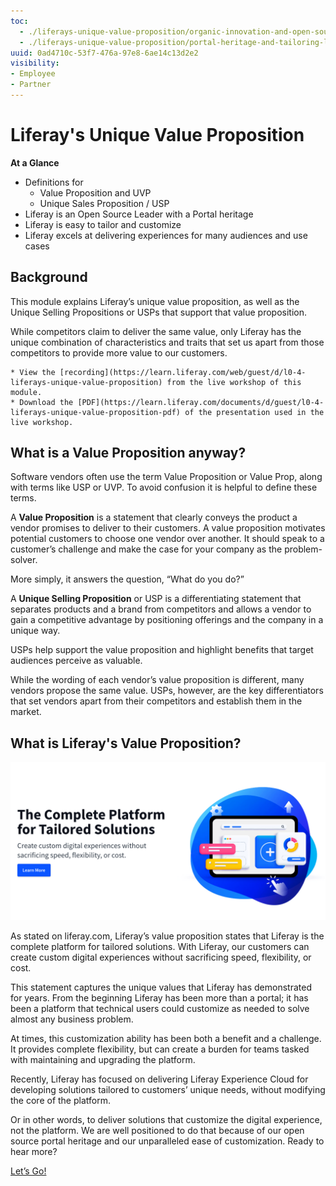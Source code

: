 ```yaml
---
toc:
  - ./liferays-unique-value-proposition/organic-innovation-and-open-source-leadership.md
  - ./liferays-unique-value-proposition/portal-heritage-and-tailoring-liferay.md
uuid: 0ad4710c-53f7-476a-97e8-6ae14c13d2e2
visibility: 
- Employee
- Partner
---
```


# Liferay's Unique Value Proposition

**At a Glance**

* Definitions for
  * Value Proposition and UVP
  * Unique Sales Proposition / USP
* Liferay is an Open Source Leader with a Portal heritage
* Liferay is easy to tailor and customize
* Liferay excels at delivering experiences for many audiences and use cases

## Background

This module explains Liferay’s unique value proposition, as well as the Unique Selling Propositions or USPs that support that value proposition.

While competitors claim to deliver the same value, only Liferay has the unique combination of characteristics and traits that set us apart from those competitors to provide more value to our customers.

```{note}
* View the [recording](https://learn.liferay.com/web/guest/d/l0-4-liferays-unique-value-proposition) from the live workshop of this module.
* Download the [PDF](https://learn.liferay.com/documents/d/guest/l0-4-liferays-unique-value-proposition-pdf) of the presentation used in the live workshop.
```

## What is a Value Proposition anyway?

Software vendors often use the term Value Proposition or Value Prop, along with terms like USP or UVP. To avoid confusion it is helpful to define these terms.

A **Value Proposition** is a statement that clearly conveys the product a vendor promises to deliver to their customers. A value proposition motivates potential customers to choose one vendor over another. It should speak to a customer’s challenge and make the case for your company as the problem-solver.

More simply, it answers the question, “What do you do?”

A **Unique Selling Proposition** or USP is a differentiating statement that separates products and a brand from competitors and allows a vendor to gain a competitive advantage by positioning offerings and the company in a unique way.

USPs help support the value proposition and highlight benefits that target audiences perceive as valuable.

While the wording of each vendor’s value proposition is different, many vendors propose the same value. USPs, however, are the key differentiators that set vendors apart from their competitors and establish them in the market.

## What is Liferay's Value Proposition?  

![Liferay provides a complete platform without sacrificing speed, flexibility, or cost.](./liferays-unique-value-proposition/images/01.png)

As stated on liferay.com, Liferay’s value proposition states that Liferay is the complete platform for tailored solutions. With Liferay, our customers can create custom digital experiences without sacrificing speed, flexibility, or cost.

This statement captures the unique values that Liferay has demonstrated for years. From the beginning Liferay has been more than a portal; it has been a platform that technical users could customize as needed to solve almost any business problem.

At times, this customization ability has been both a benefit and a challenge. It provides complete flexibility, but can create a burden for teams tasked with maintaining and upgrading the platform.

Recently, Liferay has focused on delivering Liferay Experience Cloud for developing solutions tailored to customers’ unique needs, without modifying the core of the platform.

Or in other words, to deliver solutions that customize the digital experience, not the platform. We are well positioned to do that because of our open source portal heritage and our unparalleled ease of customization. Ready to hear more? 

[Let’s Go!](./liferays-unique-value-proposition/organic-innovation-and-open-source-leadership.md)
